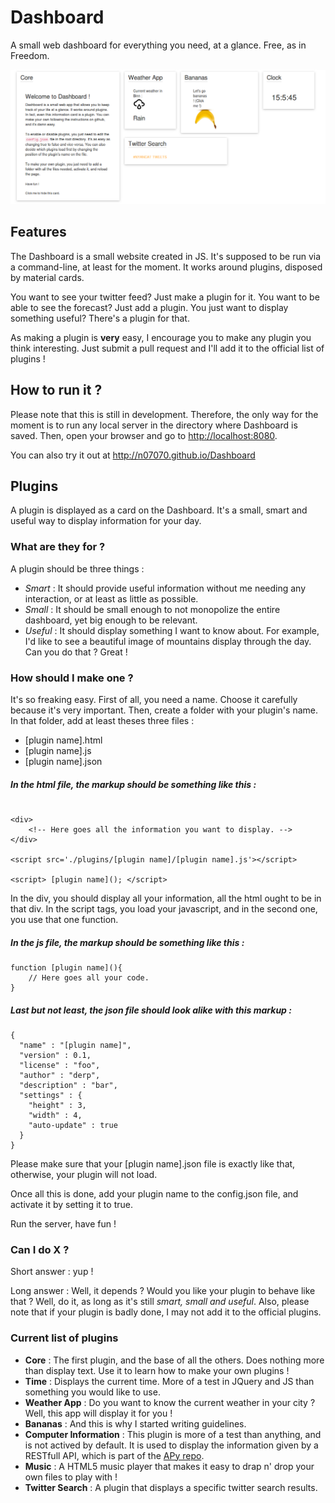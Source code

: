 # Dashboard

A small web dashboard for everything you need, at a glance. Free, as in Freedom.

![](./assets/img/readmeimg.png)

## Features

The Dashboard is a small website created in JS. It's supposed to be run via a command-line, at least for the moment. It works around plugins, disposed by material cards.

You want to see your twitter feed? Just make a plugin for it. You want to be able to see the forecast? Just add a plugin. You just want to display something useful? There's a plugin for that.

As making a plugin is **very** easy, I encourage you to make any plugin you think interesting. Just submit a pull request and I'll add it to the official list of plugins !

## How to run it ?

Please note that this is still in development. Therefore, the only way for the moment is to run any local server in the directory where Dashboard is saved.
Then, open your browser and go to <http://localhost:8080>.

You can also try it out at <http://n07070.github.io/Dashboard>

## Plugins

A plugin is displayed as a card on the Dashboard. It's a small, smart and useful way to display information for your day.

### What are they for ?

A plugin should be three things :

* *Smart* : It should provide useful information without me needing any interaction, or at least as little as possible.
* *Small* : It should be small enough to not monopolize the entire dashboard, yet big enough to be relevant.
* *Useful* : It should display something I want to know about. For example, I'd like to see a beautiful image of mountains display through the day. Can you do that ? Great !

### How should I make one ?

It's so freaking easy. First of all, you need a name. Choose it carefully because it's very important. Then, create a folder with your plugin's name. In that folder, add at least theses three files :

* [plugin name].html
* [plugin name].js
* [plugin name].json

##### In the html file, the markup should be something like this :

```

<div>
    <!-- Here goes all the information you want to display. -->
</div>

<script src='./plugins/[plugin name]/[plugin name].js'></script>

<script> [plugin name](); </script>

```

In the div, you should display all your information, all the html ought to be in that div. In the script tags, you load your javascript, and in the second one, you use that one function.

##### In the js file, the markup should be something like this :

```
function [plugin name](){
    // Here goes all your code.
}
```

##### Last but not least, the json file should look alike with this markup :

```
{
  "name" : "[plugin name]",
  "version" : 0.1,
  "license" : "foo",
  "author" : "derp",
  "description" : "bar",
  "settings" : {
    "height" : 3,
    "width" : 4,
    "auto-update" : true
  }
}
```

Please make sure that your [plugin name].json file is exactly like that, otherwise, your plugin will not load.

Once all this is done, add your plugin name to the config.json file, and activate it by setting it to true.

Run the server, have fun !

### Can I do X ?

Short answer : yup !

Long answer : Well, it depends ? Would you like your plugin to behave like that ? Well, do it, as long as it's still *smart, small and useful*. Also, please note that if your plugin is badly done, I may not add it to the official plugins.

### Current list of plugins

* **Core** : The first plugin, and the base of all the others. Does nothing more than display text. Use it to learn how to make your own plugins !
* **Time** : Displays the current time. More of a test in JQuery and JS than something you would like to use.
* **Weather App** : Do you want to know the current weather in your city ? Well, this app will display it for you !
* **Bananas** : And this is why I started writing guidelines.
* **Computer Information** : This plugin is more of a test than anything, and is not actived by default. It is used to display the information given by a RESTfull API, which is part of the [APy repo](https://github.com/N07070/APy).
* **Music** : A HTML5 music player that makes it easy to drap n' drop your own files to play with !
* **Twitter Search** : A plugin that displays a specific twitter search results.
